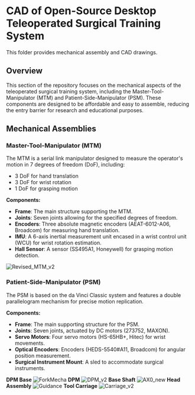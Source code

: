 # CAD of Open-Source Desktop Teleoperated Surgical Training System

This folder provides mechanical assembly and CAD drawings.

## Overview

This section of the repository focuses on the mechanical aspects of the teleoperated surgical training system, including the Master-Tool-Manipulator (MTM) and Patient-Side-Manipulator (PSM). These components are designed to be affordable and easy to assemble, reducing the entry barrier for research and educational purposes.

## Mechanical Assemblies

### Master-Tool-Manipulator (MTM)

The MTM is a serial link manipulator designed to measure the operator's motion in 7 degrees of freedom (DoF), including:

- 3 DoF for hand translation
- 3 DoF for wrist rotation
- 1 DoF for grasping motion

**Components:**

- **Frame**: The main structure supporting the MTM.
- **Joints**: Seven joints allowing for the specified degrees of freedom.
- **Encoders**: Three absolute magnetic encoders (AEAT-6012-A06, Broadcom) for measuring hand translation.
- **IMU**: A 6-axis inertial measurement unit encased in a wrist control unit (WCU) for wrist rotation estimation.
- **Hall Sensor**: A sensor (SS495A1, Honeywell) for grasping motion detection.

![Revised_MTM_v2](https://github.com/AW9920/osMDV/assets/61975888/232f6bfd-2131-440a-a03f-9592015d7144)

### Patient-Side-Manipulator (PSM)

The PSM is based on the da Vinci Classic system and features a double parallelogram mechanism for precise motion replication.

**Components:**

- **Frame**: The main supporting structure for the PSM.
- **Joints**: Seven joints, actuated by DC motors (273752, MAXON).
- **Servo Motors**: Four servo motors (HS-65HB+, Hitec) for wrist movements.
- **Optical Encoders**: Encoders (HEDS-5540#A11, Broadcom) for angular position measurement.
- **Surgical Instrument Mount**: A sled to accommodate surgical instruments.

**DPM Base**
![ForkMecha](https://github.com/AW9920/osMDV/assets/61975888/e7f96d02-b445-4a05-ae61-6f713d43c98f)
**DPM**
![DPM_v2](https://github.com/AW9920/osMDV/assets/61975888/fa76ceb9-c7b3-4b58-b465-8e763ed9f82a)
**Base Shaft**
![AX0_new](https://github.com/AW9920/osMDV/assets/61975888/51080bb7-d4ce-406e-9bf8-bc24dfeb413c)
**Head Assembly**
![Guidance](https://github.com/AW9920/osMDV/assets/61975888/49ca5d13-6fcb-4db0-88bb-3e79a4705c55)
**Tool Carriage**
![Carriage_v2](https://github.com/AW9920/osMDV/assets/61975888/067e491d-3ef2-469a-8119-9396151d73dc)


